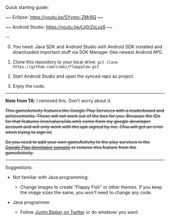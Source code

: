 Quick starting guide:

~~ Eclipse: https://youtu.be/5Yymo-ZMrRQ ~~

~~ Android Studio: https://youtu.be/tJj0rZsLxz8 ~~

--

0. You need: Java SDK and Android Studio with Android SDK installed
and downloaded important stuff via SDK Manager (like newest Android API).

1. Clone this repository to your local drive: `git clone https://github.com/cubei/FlappyCow.git`

2. Start Android Studio and open the synced repo as project.

3. Enjoy the code.

---

**Note from TA:** I removed this. Don't worry about it.

~~This gameActivity features the Google Play Services with a leaderboard and achievements.
Those will not work out of the box for you.
Because the IDs for that features (res/values/ids.xml) come from my google developer account
and will only work with the apk signed by me. (You will get an error when trying to sign in)~~


~~So you need to add your own gameActivity to the play services in the [Google Play developer
console](https://play.google.com/apps/publish/) or remove this feature from the gameActivity.~~

---

Suggestions:

* Not familiar with Java programming:
  * Change images to create "Flappy Fish" or other themes. If you keep the image sizes the same, you won't need to change any code.

* Java programmer
  * Follow [Justin Bieber on Twitter](https://twitter.com/justinbieber) or do whatever you want.
